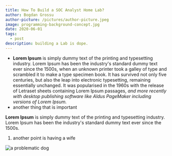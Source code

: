 ```yaml
---
title: How To Build a SOC Analyst Home Lab?
author: Bogdan Grossu
author-picture: /pictures/author-picture.jpeg
image: programming-background-concept.jpg
date: 2020-06-01
tags:
  - post
description: building a Lab is dope.
---
```

* **Lorem Ipsum** is simply dummy text of the printing and typesetting industry. Lorem Ipsum has been the industry's standard dummy text ever since the 1500s, when an unknown printer took a galley of type and scrambled it to make a type specimen book. It has survived not only five centuries, but also the leap into electronic typesetting, remaining essentially unchanged. It was popularised in the 1960s with the release of Letraset sheets containing Lorem Ipsum passages, *and more recently with desktop publishing software like Aldus PageMaker including versions of Lorem Ipsum.*
* a﻿nother thing that is important



**Lorem Ipsum** is simply dummy text of the printing and typesetting industry. Lorem Ipsum has been the industry's standard dummy text ever since the 1500s. 

1. a﻿nother point is having a wife

![a problematic dog](pictures/index.jpeg)